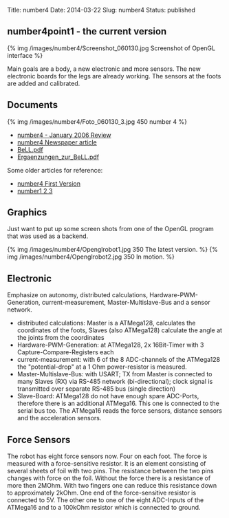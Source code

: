 Title: number4
Date: 2014-03-22
Slug: number4
Status: published


## number4point1 - the current version

{% img /images/number4/Screenshot_060130.jpg Screenshot of OpenGL interface %}

Main goals are a body, a new electronic and more sensors. The new electronic boards for the legs are already working. The sensors at the foots are added and calibrated.

<div style="clear:both;"></div>


## Documents

{% img /images/number4/Foto_060130_3.jpg 450 number 4 %}

* [number4 - January 2006 Review](/number4-jan06.html)
* [number4 Newspaper article](/blog/number4-lvz/)
* [BeLL.pdf](/files/number4/BeLL.pdf)
* [Ergaenzungen_zur_BeLL.pdf](/files/number4/Ergaenzungen_zur_BeLL.pdf)

Some older articles for reference:

* [number4 First Version](/number4-first-version.html)
* [number1 2 3](/number123.html)

<div style="clear:both;"></div>


## Graphics

Just want to put up some screen shots from one of the OpenGL program that was used as a backend.

{% img /images/number4/Openglrobot1.jpg 350 The latest version. %}
{% img /images/number4/Openglrobot2.jpg 350 In motion. %}


## Electronic

Emphasize on autonomy, distributed calculations, Hardware-PWM-Generation, current-measurement, Master-Multislave-Bus and a sensor network.

* distributed calculations: Master is a ATMega128, calculates the coordinates of the foots, Slaves (also ATMega128) calculate the angle at the joints from the coordinates
* Hardware-PWM-Generation: at ATMega128, 2x 16Bit-Timer with 3 Capture-Compare-Registers each
* current-measurement: with 6 of the 8 ADC-channels of the ATMega128 the "potential-drop" at a 1 Ohm power-resistor is measured.
* Master-Multislave-Bus: with USART; TX from Master is connected to many Slaves (RX) via RS-485 network (bi-directional); clock signal is transmitted over separate RS-485 bus (single direction)
* Slave-Board: ATMega128 do not have enough spare ADC-Ports, therefore there is an additional ATMega16. This one is connected to the serial bus too. The ATMega16 reads the force sensors, distance sensors and the acceleration sensors.

## Force Sensors

The robot has eight force sensors now. Four on each foot. The force is measured with a force-sensitive resistor. It is an element consisting of several sheets of foil with two pins. The resistance between the two pins changes with force on the foil. Without the force there is a resistance of more then 2MOhm. With two fingers one can reduce this resistance down to approximately 2kOhm. One end of the force-sensitive resistor is connected to 5V. The other one to one of the eight ADC-Inputs of the ATMega16 and to a 100kOhm resistor which is connected to ground.
